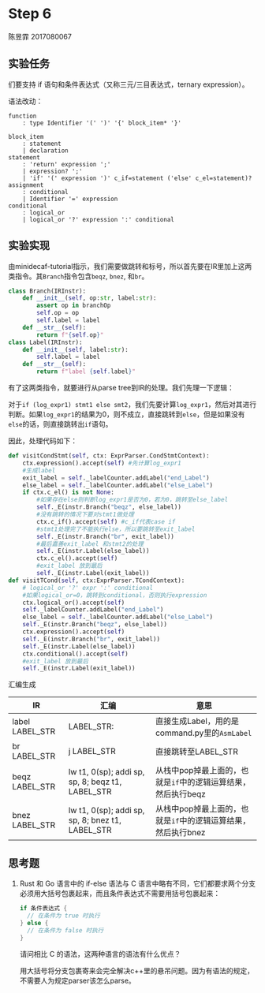 # Step 6

陈昱霏 2017080067

## 实验任务

们要支持 if 语句和条件表达式（又称三元/三目表达式，ternary expression）。

语法改动：

```
function
    : type Identifier '(' ')' '{' block_item* '}'

block_item
    : statement
    | declaration
statement
    : 'return' expression ';'
    | expression? ';'
    | 'if' '(' expression ')' c_if=statement ('else' c_el=statement)?
assignment
    : conditional
    | Identifier '=' expression
conditional
    : logical_or
    | logical_or '?' expression ':' conditional

```

## 实验实现

由minidecaf-tutorial指示，我们需要做跳转和标号，所以首先要在IR里加上这两类指令。其`Branch`指令包含`beqz`, `bnez`, 和`br`。

```python
class Branch(IRInstr):
    def __init__(self, op:str, label:str):
        assert op in branchOp
        self.op = op
        self.label = label
    def __str__(self):
        return f"{self.op}"
class Label(IRInstr):
    def __init__(self, label:str):
        self.label = label
    def __str__(self):
        return f"label {self.label}"
```

有了这两类指令，就要进行从parse tree到IR的处理。我们先理一下逻辑：

对于`if (log_expr1) stmt1 else smt2`，我们先要计算`log_expr1`，然后对其进行判断。如果`log_expr1`的结果为0，则不成立，直接跳转到`else`，但是如果没有`else`的话，则直接跳转出`if`语句。

因此，处理代码如下：

```python
def visitCondStmt(self, ctx: ExprParser.CondStmtContext):
    ctx.expression().accept(self) #先计算log_expr1
    #生成label
    exit_label = self._labelCounter.addLabel("end_Label")
    else_label = self._labelCounter.addLabel("else_Label")
    if ctx.c_el() is not None: 
        #如果存在else则判断log_expr1是否为0，若为0，跳转至else_label
        self._E(instr.Branch("beqz", else_label))
        #没有跳转的情况下要对stmt1做处理
        ctx.c_if().accept(self) #c_if代表case if
        #stmt1处理完了不能执行else，所以要跳转至exit_label
        self._E(instr.Branch("br", exit_label))
        #最后嘉善exit_label 和stmt2的处理
        self._E(instr.Label(else_label))
        ctx.c_el().accept(self)
        #exit_label 放到最后
        self._E(instr.Label(exit_label))
def visitTCond(self, ctx:ExprParser.TCondContext):
    # logical_or '?' expr ':' conditional
    #如果logical_or=0，跳转到conditional，否则执行expression
    ctx.logical_or().accept(self)
    self._labelCounter.addLabel("end_Label")
    else_label = self._labelCounter.addLabel("else_Label")
    self._E(instr.Branch("beqz", else_label))
  	ctx.expression().accept(self)
    self._E(instr.Branch("br", exit_label))
    self._E(instr.Label(else_label))
    ctx.conditional().accept(self)
    #exit_label 放到最后
    self._E(instr.Label(exit_label))
```

汇编生成

| IR              | 汇编                                             | 意思                                                         |
| --------------- | ------------------------------------------------ | ------------------------------------------------------------ |
| label LABEL_STR | LABEL_STR:                                       | 直接生成Label，用的是command.py里的`AsmLabel`                |
| br LABEL_STR    | j LABEL_STR                                      | 直接跳转至LABEL_STR                                          |
| beqz LABEL_STR  | lw t1, 0(sp); addi sp, sp, 8; beqz t1, LABEL_STR | 从栈中pop掉最上面的，也就是`if`中的逻辑运算结果，然后执行beqz |
| bnez LABEL_STR  | lw t1, 0(sp); addi sp, sp, 8; bnez t1, LABEL_STR | 从栈中pop掉最上面的，也就是`if`中的逻辑运算结果，然后执行bnez |

## 思考题

1. Rust 和 Go 语言中的 if-else 语法与 C 语言中略有不同，它们都要求两个分支必须用大括号包裹起来，而且条件表达式不需要用括号包裹起来：

   ```Go
   if 条件表达式 {
     // 在条件为 true 时执行
   } else {
     // 在条件为 false 时执行
   }
   ```

   请问相比 C 的语法，这两种语言的语法有什么优点？

   用大括号将分支包裹寄来会完全解决c++里的悬吊问题。因为有语法的规定，不需要人为规定parser该怎么parse。